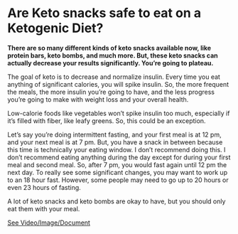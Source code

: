 # Are Keto snacks safe to eat on a Ketogenic Diet?

**There are so many different kinds of keto snacks available now, like protein bars, keto bombs, and much more. But, these keto snacks can actually decrease your results significantly. You’re going to plateau.** 

The goal of keto is to decrease and normalize insulin. Every time you eat anything of significant calories, you will spike insulin. So, the more frequent the meals, the more insulin you’re going to have, and the less progress you’re going to make with weight loss and your overall health. 

Low-calorie foods like vegetables won’t spike insulin too much, especially if it’s filled with fiber, like leafy greens. So, this could be an exception. 

Let’s say you’re doing intermittent fasting, and your first meal is at 12 pm, and your next meal is at 7 pm. But, you have a snack in between because this time is technically your eating window. I don’t recommend doing this. I don’t recommend eating anything during the day except for during your first meal and second meal. So, after 7 pm, you would fast again until 12 pm the next day. To really see some significant changes, you may want to work up to an 18 hour fast. However, some people may need to go up to 20 hours or even 23 hours of fasting. 

A lot of keto snacks and keto bombs are okay to have, but you should only eat them with your meal. 

 [See Video/Image/Document](https://hls-player.drberg.com/asset?path=migrated-assets/keto-snacks-not-a-good-idea)
